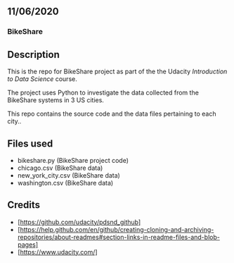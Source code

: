 ## 11/06/2020

### BikeShare 

## Description 

This is the repo for BikeShare project as part of the the Udacity *Introduction to Data Science* course.

The project uses Python to investigate the data collected from the BikeShare systems in 3 US cities.

This repo contains the source code and the data files pertaining to each city..

## Files used

* bikeshare.py (BikeShare project code)
* chicago.csv (BikeShare data)
* new_york_city.csv (BikeShare data)
* washington.csv (BikeShare data)

## Credits

  - [https://github.com/udacity/pdsnd_github]
  - [https://help.github.com/en/github/creating-cloning-and-archiving-repositories/about-readmes#section-links-in-readme-files-and-blob-pages]
  - [https://www.udacity.com/]
